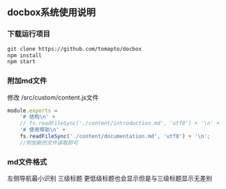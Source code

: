 ## docbox系统使用说明

### 下载运行项目
```html
git clone https://github.com/tomapto/docbox
npm install
npm start
```

### 附加md文件
修改 /src/custom/content.js文件

```javascript
module.exports =
    '# 结构\n' +
    // fs.readFileSync('./content/introduction.md', 'utf8') + '\n' +
    '# 使用帮助\n' +
    fs.readFileSync('./content/documentation.md', 'utf8') + '\n';
    //附加新的文件读取即可
```
### md文件格式
左侧导航最小识别 三级标题 更低级标题也会显示但是与三级标题显示无差别

